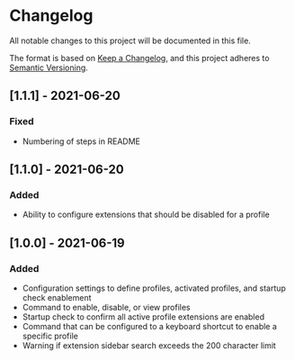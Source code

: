 # Changelog
All notable changes to this project will be documented in this file.

The format is based on [Keep a Changelog](https://keepachangelog.com/en/1.0.0/),
and this project adheres to [Semantic Versioning](https://semver.org/spec/v2.0.0.html).

## [1.1.1] - 2021-06-20
### Fixed
- Numbering of steps in README

## [1.1.0] - 2021-06-20
### Added
- Ability to configure extensions that should be disabled for a profile

## [1.0.0] - 2021-06-19
### Added
- Configuration settings to define profiles, activated profiles, and startup check enablement
- Command to enable, disable, or view profiles
- Startup check to confirm all active profile extensions are enabled
- Command that can be configured to a keyboard shortcut to enable a specific profile
- Warning if extension sidebar search exceeds the 200 character limit
